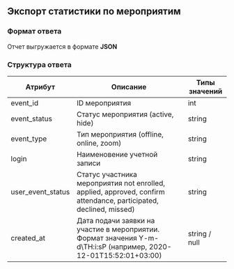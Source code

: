 ## Экспорт статистики по мероприятим
### Формат ответа
Отчет выгружается в формате **JSON**
### Структура ответа
| Атрибут |Описание| Типы значений |
| -------| ----- | ---- |
| event_id | ID мероприятия | int |
| event_status | Статус мероприятия (active, hide) | string |
| event_type | Тип мероприятия (offline, online, zoom) | string |
| login | Наименовение учетной записи | string |
| user_event_status | Статус участника мероприятия not enrolled, applied, approved, confirm attendance, participated, declined, missed) | string |
| created_at | Дата подачи заявки на участие в мероприятии. Формат значения Y-m-d\TH:i:sP (например, 2020-12-01T15:52:01+03:00) | string / null |
